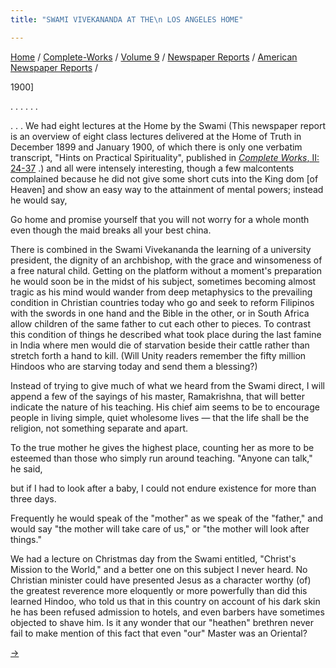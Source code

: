 ```yaml
---
title: "SWAMI VIVEKANANDA AT THE\n LOS ANGELES HOME"

---
```



[Home](../../../../index.htm) /
[Complete-Works](../../../complete_works.htm) / [Volume
9](../../volume_9_contents.htm) / [Newspaper
Reports](../newspaper_reports_contents.htm) / [American Newspaper
Reports](american_newspaper_contents.htm) /

 1900\]

. . . . . .

. . . We had eight lectures at the Home by the Swami (This newspaper
report is an overview of eight class lectures delivered at the Home of
Truth in December 1899 and January 1900, of which there is only one
verbatim transcript, "Hints on Practical Spirituality", published in
[*Complete Works*, II:
24-37](../../../volume_2/hints_on_practical_spirituality.htm) .) and all
were intensely interesting, though a few malcontents complained because
he did not give some short cuts into the King dom \[of Heaven\] and show
an easy way to the attainment of mental powers; instead he would say,

Go home and promise yourself that you will not worry for a whole month
even though the maid breaks all your best china.

There is combined in the Swami Vivekananda the learning of a university
president, the dignity of an archbishop, with the grace and winsomeness
of a free natural child. Getting on the platform without a moment's
preparation he would soon be in the midst of his subject, sometimes
becoming almost tragic as his mind would wander from deep metaphysics to
the prevailing condition in Christian countries today who go and seek to
reform Filipinos with the swords in one hand and the Bible in the other,
or in South Africa allow children of the same father to cut each other
to pieces. To contrast this condition of things he described what took
place during the last famine in India where men would die of starvation
beside their cattle rather than stretch forth a hand to kill. (Will
Unity readers remember the fifty million Hindoos who are starving today
and send them a blessing?)

Instead of trying to give much of what we heard from the Swami direct, I
will append a few of the sayings of his master, Ramakrishna, that will
better indicate the nature of his teaching. His chief aim seems to be to
encourage people in living simple, quiet wholesome lives — that the life
shall be the religion, not something separate and apart.

To the true mother he gives the highest place, counting her as more to
be esteemed than those who simply run around teaching. "Anyone can
talk," he said,

but if I had to look after a baby, I could not endure existence for more
than three days.

Frequently he would speak of the "mother" as we speak of the "father,"
and would say "the mother will take care of us," or "the mother will
look after things."

We had a lecture on Christmas day from the Swami entitled, "Christ's
Mission to the World," and a better one on this subject I never heard.
No Christian minister could have presented Jesus as a character worthy
(of) the greatest reverence more eloquently or more powerfully than did
this learned Hindoo, who told us that in this country on account of his
dark skin he has been refused admission to hotels, and even barbers have
sometimes objected to shave him. Is it any wonder that our "heathen"
brethren never fail to make mention of this fact that even "our" Master
was an Oriental?

[→](56_sf_chronicle_feb_24_1900.htm)


